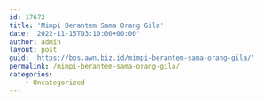 ```yaml
---
id: 17672
title: 'Mimpi Berantem Sama Orang Gila'
date: '2022-11-15T03:10:00+00:00'
author: admin
layout: post
guid: 'https://bos.awn.biz.id/mimpi-berantem-sama-orang-gila/'
permalink: /mimpi-berantem-sama-orang-gila/
categories:
    - Uncategorized
---
```


